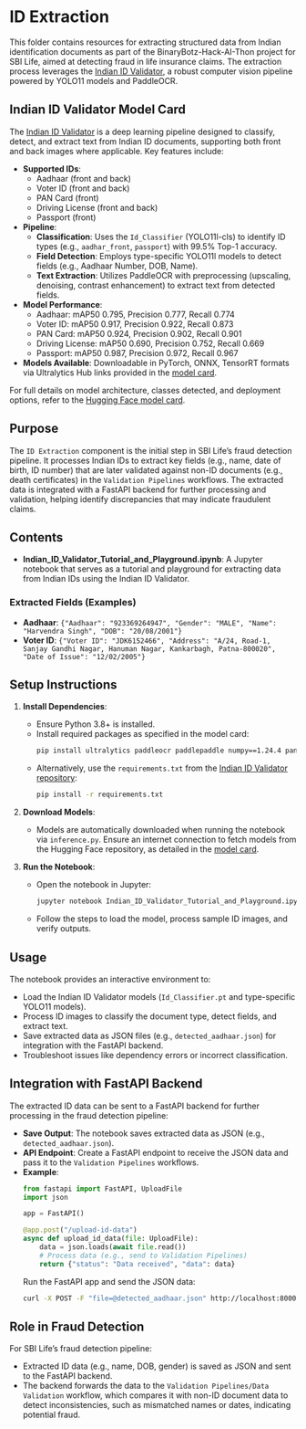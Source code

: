 # ID Extraction

This folder contains resources for extracting structured data from Indian identification documents as part of the BinaryBotz-Hack-AI-Thon project for SBI Life, aimed at detecting fraud in life insurance claims. The extraction process leverages the [Indian ID Validator](https://huggingface.co/logasanjeev/indian-id-validator), a robust computer vision pipeline powered by YOLO11 models and PaddleOCR.

## Indian ID Validator Model Card
The [Indian ID Validator](https://huggingface.co/logasanjeev/indian-id-validator) is a deep learning pipeline designed to classify, detect, and extract text from Indian ID documents, supporting both front and back images where applicable. Key features include:
- **Supported IDs**:
  - Aadhaar (front and back)
  - Voter ID (front and back)
  - PAN Card (front)
  - Driving License (front and back)
  - Passport (front)
- **Pipeline**:
  - **Classification**: Uses the `Id_Classifier` (YOLO11l-cls) to identify ID types (e.g., `aadhar_front`, `passport`) with 99.5% Top-1 accuracy.
  - **Field Detection**: Employs type-specific YOLO11l models to detect fields (e.g., Aadhaar Number, DOB, Name).
  - **Text Extraction**: Utilizes PaddleOCR with preprocessing (upscaling, denoising, contrast enhancement) to extract text from detected fields.
- **Model Performance**:
  - Aadhaar: mAP50 0.795, Precision 0.777, Recall 0.774
  - Voter ID: mAP50 0.917, Precision 0.922, Recall 0.873
  - PAN Card: mAP50 0.924, Precision 0.902, Recall 0.901
  - Driving License: mAP50 0.690, Precision 0.752, Recall 0.669
  - Passport: mAP50 0.987, Precision 0.972, Recall 0.967
- **Models Available**: Downloadable in PyTorch, ONNX, TensorRT formats via Ultralytics Hub links provided in the [model card](https://huggingface.co/logasanjeev/indian-id-validator).

For full details on model architecture, classes detected, and deployment options, refer to the [Hugging Face model card](https://huggingface.co/logasanjeev/indian-id-validator).

## Purpose
The `ID Extraction` component is the initial step in SBI Life’s fraud detection pipeline. It processes Indian IDs to extract key fields (e.g., name, date of birth, ID number) that are later validated against non-ID documents (e.g., death certificates) in the `Validation Pipelines` workflows. The extracted data is integrated with a FastAPI backend for further processing and validation, helping identify discrepancies that may indicate fraudulent claims.

## Contents
- **Indian_ID_Validator_Tutorial_and_Playground.ipynb**: A Jupyter notebook that serves as a tutorial and playground for extracting data from Indian IDs using the Indian ID Validator.

### Extracted Fields (Examples)
- **Aadhaar**: `{"Aadhaar": "923369264947", "Gender": "MALE", "Name": "Harvendra Singh", "DOB": "20/08/2001"}`
- **Voter ID**: `{"Voter ID": "JDK6152466", "Address": "A/24, Road-1, Sanjay Gandhi Nagar, Hanuman Nagar, Kankarbagh, Patna-800020", "Date of Issue": "12/02/2005"}`

## Setup Instructions
1. **Install Dependencies**:
   - Ensure Python 3.8+ is installed.
   - Install required packages as specified in the model card:
     ```bash
     pip install ultralytics paddleocr paddlepaddle numpy==1.24.4 pandas==2.2.2
     ```
   - Alternatively, use the `requirements.txt` from the [Indian ID Validator repository](https://huggingface.co/logasanjeev/indian-id-validator):
     ```bash
     pip install -r requirements.txt
     ```

2. **Download Models**:
   - Models are automatically downloaded when running the notebook via `inference.py`. Ensure an internet connection to fetch models from the Hugging Face repository, as detailed in the [model card](https://huggingface.co/logasanjeev/indian-id-validator).

3. **Run the Notebook**:
   - Open the notebook in Jupyter:
     ```bash
     jupyter notebook Indian_ID_Validator_Tutorial_and_Playground.ipynb
     ```
   - Follow the steps to load the model, process sample ID images, and verify outputs.

## Usage
The notebook provides an interactive environment to:
- Load the Indian ID Validator models (`Id_Classifier.pt` and type-specific YOLO11 models).
- Process ID images to classify the document type, detect fields, and extract text.
- Save extracted data as JSON files (e.g., `detected_aadhaar.json`) for integration with the FastAPI backend.
- Troubleshoot issues like dependency errors or incorrect classification.

## Integration with FastAPI Backend
The extracted ID data can be sent to a FastAPI backend for further processing in the fraud detection pipeline:
- **Save Output**: The notebook saves extracted data as JSON (e.g., `detected_aadhaar.json`).
- **API Endpoint**: Create a FastAPI endpoint to receive the JSON data and pass it to the `Validation Pipelines` workflows.
- **Example**:
  ```python
  from fastapi import FastAPI, UploadFile
  import json

  app = FastAPI()

  @app.post("/upload-id-data")
  async def upload_id_data(file: UploadFile):
      data = json.loads(await file.read())
      # Process data (e.g., send to Validation Pipelines)
      return {"status": "Data received", "data": data}
  ```
  Run the FastAPI app and send the JSON data:
  ```bash
  curl -X POST -F "file=@detected_aadhaar.json" http://localhost:8000/upload-id-data
  ```

## Role in Fraud Detection
For SBI Life’s fraud detection pipeline:
- Extracted ID data (e.g., name, DOB, gender) is saved as JSON and sent to the FastAPI backend.
- The backend forwards the data to the `Validation Pipelines/Data Validation` workflow, which compares it with non-ID document data to detect inconsistencies, such as mismatched names or dates, indicating potential fraud.